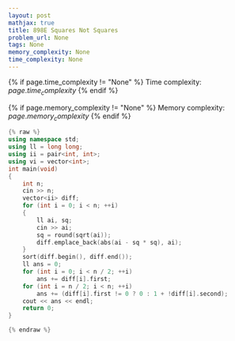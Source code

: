 ```yaml
---
layout: post
mathjax: true
title: 898E Squares Not Squares
problem_url: None
tags: None
memory_complexity: None
time_complexity: None
---
```




{% if page.time_complexity != "None" %}
Time complexity: ${{ page.time_complexity }}$
{% endif %}

{% if page.memory_complexity != "None" %}
Memory complexity: ${{ page.memory_complexity }}$
{% endif %}

```cpp
{% raw %}
using namespace std;
using ll = long long;
using ii = pair<int, int>;
using vi = vector<int>;
int main(void)
{
    int n;
    cin >> n;
    vector<ii> diff;
    for (int i = 0; i < n; ++i)
    {
        ll ai, sq;
        cin >> ai;
        sq = round(sqrt(ai));
        diff.emplace_back(abs(ai - sq * sq), ai);
    }
    sort(diff.begin(), diff.end());
    ll ans = 0;
    for (int i = 0; i < n / 2; ++i)
        ans += diff[i].first;
    for (int i = n / 2; i < n; ++i)
        ans += (diff[i].first != 0 ? 0 : 1 + !diff[i].second);
    cout << ans << endl;
    return 0;
}

{% endraw %}
```